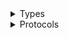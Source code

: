<details>
<summary>Types</summary>

  - [IotEventsDataClient](/aws-sdk-swift/reference/0.x/AWSIoTEventsData/IotEventsDataClient)
  - [IotEventsDataClient.IotEventsDataClientConfiguration](/aws-sdk-swift/reference/0.x/AWSIoTEventsData/IotEventsDataClient.IotEventsDataClientConfiguration)
  - [IotEventsDataClientLogHandlerFactory](/aws-sdk-swift/reference/0.x/AWSIoTEventsData/IotEventsDataClientLogHandlerFactory)
  - [IotEventsDataClientTypes](/aws-sdk-swift/reference/0.x/AWSIoTEventsData/IotEventsDataClientTypes)

</details>

<details>
<summary>Protocols</summary>

  - [IotEventsDataClientProtocol](/aws-sdk-swift/reference/0.x/AWSIoTEventsData/IotEventsDataClientProtocol)

</details>
